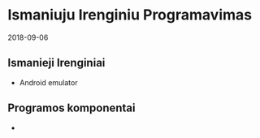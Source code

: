 # Ismaniuju Irenginiu Programavimas

2018-09-06

## Ismanieji Irenginiai

- Android emulator

## Programos komponentai

- 
